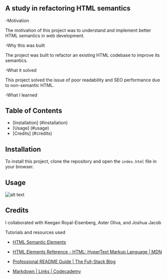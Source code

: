 # <semantic-refactor>

## A study in refactoring HTML semantics

-Motivation

The motivation of this project was to understand and implement better HTML semantics in web development.

-Why this was built

The project was built to refactor an existing HTML codebase to improve its semantics.

-What it solved

This project solved the issue of poor readability and SEO performance due to non-semantic HTML.

-What I learned

## Table of Contents

- [Installation] (#installation)
- [Usage] (#usage)
- [Credits] (#credits)

## Installation

To install this project, clone the repository and open the `index.html` file in your browser.

## Usage

![alt text](assets/images/screenshot_website.png)

## Credits

I collaborated with Keegan Royal-Eisenberg, Aster Oliva, and Joshua Jacob

Tutorials and resources used

- [HTML Semantic Elements](https://www.w3schools.com/html/html5_semantic_elements.asp)

- [HTML Elements Reference - HTML: HyperText Markup Language | MDN](https://developer.mozilla.org/en-US/docs/Web/HTML/Element)

- [Professional README Guide | The Full-Stack Blog](https://coding-boot-camp.github.io/full-stack/github/professional-readme-guide)

- [Markdown | Links | Codecademy](https://www.codecademy.com/resources/docs/markdown/links)
